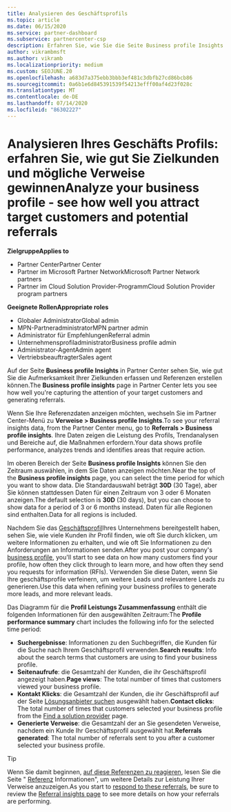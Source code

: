 ```yaml
---
title: Analysieren des Geschäftsprofils
ms.topic: article
ms.date: 06/15/2020
ms.service: partner-dashboard
ms.subservice: partnercenter-csp
description: Erfahren Sie, wie Sie die Seite Business profile Insights verwenden können, um zu sehen, wie gut Sie die Aufmerksamkeit Ihrer Zielkunden erfassen und Referenzen erstellen.
author: vikrambmsft
ms.author: vikramb
ms.localizationpriority: medium
ms.custom: SEOJUNE.20
ms.openlocfilehash: a683d7a375ebb3bbb3ef481c3dbfb27cd86bcb86
ms.sourcegitcommit: 0a6b1e6d845391539f54213efff00af4d23f028c
ms.translationtype: MT
ms.contentlocale: de-DE
ms.lasthandoff: 07/14/2020
ms.locfileid: "86302227"
---
```

# <a name="analyze-your-business-profile---see-how-well-you-attract-target-customers-and-potential-referrals"></a><span data-ttu-id="9a9dd-103">Analysieren Ihres Geschäfts Profils: erfahren Sie, wie gut Sie Zielkunden und mögliche Verweise gewinnen</span><span class="sxs-lookup"><span data-stu-id="9a9dd-103">Analyze your business profile - see how well you attract target customers and potential referrals</span></span>
<!-- 
https://go.microsoft.com/fwlink/?linkid=849120
-->

<span data-ttu-id="9a9dd-104">**Zielgruppe**</span><span class="sxs-lookup"><span data-stu-id="9a9dd-104">**Applies to**</span></span>

- <span data-ttu-id="9a9dd-105">Partner Center</span><span class="sxs-lookup"><span data-stu-id="9a9dd-105">Partner Center</span></span>
- <span data-ttu-id="9a9dd-106">Partner im Microsoft Partner Network</span><span class="sxs-lookup"><span data-stu-id="9a9dd-106">Microsoft Partner Network partners</span></span>
- <span data-ttu-id="9a9dd-107">Partner im Cloud Solution Provider-Programm</span><span class="sxs-lookup"><span data-stu-id="9a9dd-107">Cloud Solution Provider program partners</span></span>

<span data-ttu-id="9a9dd-108">**Geeignete Rollen**</span><span class="sxs-lookup"><span data-stu-id="9a9dd-108">**Appropriate roles**</span></span>

- <span data-ttu-id="9a9dd-109">Globaler Administrator</span><span class="sxs-lookup"><span data-stu-id="9a9dd-109">Global admin</span></span>
- <span data-ttu-id="9a9dd-110">MPN-Partneradministrator</span><span class="sxs-lookup"><span data-stu-id="9a9dd-110">MPN partner admin</span></span>
- <span data-ttu-id="9a9dd-111">Administrator für Empfehlungen</span><span class="sxs-lookup"><span data-stu-id="9a9dd-111">Referral admin</span></span>
- <span data-ttu-id="9a9dd-112">Unternehmensprofiladministrator</span><span class="sxs-lookup"><span data-stu-id="9a9dd-112">Business profile admin</span></span>
- <span data-ttu-id="9a9dd-113">Administrator-Agent</span><span class="sxs-lookup"><span data-stu-id="9a9dd-113">Admin agent</span></span>
- <span data-ttu-id="9a9dd-114">Vertriebsbeauftragter</span><span class="sxs-lookup"><span data-stu-id="9a9dd-114">Sales agent</span></span>

<span data-ttu-id="9a9dd-115">Auf der Seite **Business profile Insights** in Partner Center sehen Sie, wie gut Sie die Aufmerksamkeit Ihrer Zielkunden erfassen und Referenzen erstellen können.</span><span class="sxs-lookup"><span data-stu-id="9a9dd-115">The **Business profile insights** page in Partner Center lets you see how well you're capturing the attention of your target customers and generating referrals.</span></span>

<span data-ttu-id="9a9dd-116">Wenn Sie Ihre Referenzdaten anzeigen möchten, wechseln Sie im Partner Center-Menü zu **Verweise > Business profile Insights**.</span><span class="sxs-lookup"><span data-stu-id="9a9dd-116">To see your referral insights data, from the Partner Center menu, go to **Referrals > Business profile insights**.</span></span> <span data-ttu-id="9a9dd-117">Ihre Daten zeigen die Leistung des Profils, Trendanalysen und Bereiche auf, die Maßnahmen erfordern.</span><span class="sxs-lookup"><span data-stu-id="9a9dd-117">Your data shows profile performance, analyzes trends and identifies areas that require action.</span></span>

<span data-ttu-id="9a9dd-118">Im oberen Bereich der Seite **Business profile Insights** können Sie den Zeitraum auswählen, in dem Sie Daten anzeigen möchten.</span><span class="sxs-lookup"><span data-stu-id="9a9dd-118">Near the top of the **Business profile insights** page, you can select the time period for which you want to show data.</span></span> <span data-ttu-id="9a9dd-119">Die Standardauswahl beträgt **30D** (30 Tage), aber Sie können stattdessen Daten für einen Zeitraum von 3 oder 6 Monaten anzeigen.</span><span class="sxs-lookup"><span data-stu-id="9a9dd-119">The default selection is **30D** (30 days), but you can choose to show data for a period of 3 or 6 months instead.</span></span> <span data-ttu-id="9a9dd-120">Daten für alle Regionen sind enthalten.</span><span class="sxs-lookup"><span data-stu-id="9a9dd-120">Data for all regions is included.</span></span>

<span data-ttu-id="9a9dd-121">Nachdem Sie das [Geschäftsprofil](create-a-marketing-profile.md)Ihres Unternehmens bereitgestellt haben, sehen Sie, wie viele Kunden ihr Profil finden, wie oft Sie durch klicken, um weitere Informationen zu erhalten, und wie oft Sie Informationen zu den Anforderungen an Informationen senden.</span><span class="sxs-lookup"><span data-stu-id="9a9dd-121">After you post your company's [business profile](create-a-marketing-profile.md), you'll start to see data on how many customers find your profile, how often they click through to learn more, and how often they send you requests for information (RFIs).</span></span> <span data-ttu-id="9a9dd-122">Verwenden Sie diese Daten, wenn Sie Ihre geschäftsprofile verfeinern, um weitere Leads und relevantere Leads zu generieren.</span><span class="sxs-lookup"><span data-stu-id="9a9dd-122">Use this data when refining your business profiles to generate more leads, and more relevant leads.</span></span>

<span data-ttu-id="9a9dd-123">Das Diagramm für die **Profil Leistungs Zusammenfassung** enthält die folgenden Informationen für den ausgewählten Zeitraum:</span><span class="sxs-lookup"><span data-stu-id="9a9dd-123">The **Profile performance summary** chart includes the following info for the selected time period:</span></span>

- <span data-ttu-id="9a9dd-124">**Suchergebnisse**: Informationen zu den Suchbegriffen, die Kunden für die Suche nach Ihrem Geschäftsprofil verwenden.</span><span class="sxs-lookup"><span data-stu-id="9a9dd-124">**Search results**: Info about the search terms that customers are using to find your business profile.</span></span>
- <span data-ttu-id="9a9dd-125">**Seitenaufrufe**: die Gesamtzahl der Kunden, die ihr Geschäftsprofil angezeigt haben.</span><span class="sxs-lookup"><span data-stu-id="9a9dd-125">**Page views**: The total number of times that customers viewed your business profile.</span></span>
- <span data-ttu-id="9a9dd-126">**Kontakt Klicks**: die Gesamtzahl der Kunden, die ihr Geschäftsprofil auf der Seite [Lösungsanbieter suchen](https://www.microsoft.com/solution-providers/home) ausgewählt haben.</span><span class="sxs-lookup"><span data-stu-id="9a9dd-126">**Contact clicks**: The total number of times that customers selected your business profile from the [Find a solution provider](https://www.microsoft.com/solution-providers/home) page.</span></span>
- <span data-ttu-id="9a9dd-127">**Generierte Verweise**: die Gesamtzahl der an Sie gesendeten Verweise, nachdem ein Kunde Ihr Geschäftsprofil ausgewählt hat.</span><span class="sxs-lookup"><span data-stu-id="9a9dd-127">**Referrals generated**: The total number of referrals sent to you after a customer selected your business profile.</span></span>

> [!TIP]
> <span data-ttu-id="9a9dd-128">Wenn Sie damit beginnen, [auf diese Referenzen zu reagieren](responding-to-referrals.md), lesen Sie die Seite " [Referenz](referral-insights.md) Informationen", um weitere Details zur Leistung Ihrer Verweise anzuzeigen.</span><span class="sxs-lookup"><span data-stu-id="9a9dd-128">As you start to [respond to these referrals](responding-to-referrals.md), be sure to review the [Referral insights page](referral-insights.md) to see more details on how your referrals are performing.</span></span>
